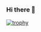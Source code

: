### Hi there 👋

[![trophy](https://github-profile-trophy.vercel.app/?username=ChristianMagerat)](https://github.com/ryo-ma/github-profile-trophy)
